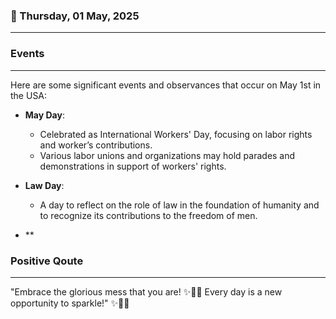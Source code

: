 ### 📅 Thursday, 01 May, 2025
------
### Events
------
Here are some significant events and observances that occur on May 1st in the USA:

- **May Day**: 
  - Celebrated as International Workers' Day, focusing on labor rights and worker’s contributions.
  - Various labor unions and organizations may hold parades and demonstrations in support of workers' rights.

- **Law Day**:
  - A day to reflect on the role of law in the foundation of humanity and to recognize its contributions to the freedom of men.

- **
### Positive Qoute
------
"Embrace the glorious mess that you are! ✨🌈💖 Every day is a new opportunity to sparkle!" ✨🌟😊
